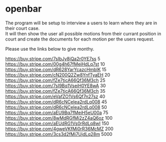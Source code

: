 # openbar
The program will be setup to  interview a users 
to learn where they are in their court case.  
It will then show the user all possible motions 
from their currant position in court and create 
the documents for each motion per the users request. 

Please use the links below to give monthy.

 
https://buy.stripe.com/7sIbJy8jQa2r0YE7ss 5       
https://buy.stripe.com/00g4h67fMeiHdLq7st 10    
https://buy.stripe.com/dR628YarYcazcHmbIK 15    
https://buy.stripe.com/cN200Q2Zw8YnfTyaEH 20    
https://buy.stripe.com/fZe7ticA66Qf36M3ch 25    
https://buy.stripe.com/7sI9Bq1VseiH0YE8wA 30    
https://buy.stripe.com/fZe7ticA66Qf36M3ch 35    
https://buy.stripe.com/eVafZO1Vs6Qf7n27sz 40    
https://buy.stripe.com/dR6cNCeIea2rdLq008 45    
https://buy.stripe.com/dR6cNCeIea2rdLq008 50    
https://buy.stripe.com/aEU9Bq7fMeiH5eU00a 75    
https://buy.stripe.com/8wMdRGfMi2zZ4aQ6oz 100   
https://buy.stripe.com/aEUdRG1Vs0rRdLq8wI 150   
https://buy.stripe.com/4gweVKfMi0rR36McMZ 200   
https://buy.stripe.com/3cs3d2fMi7UjdLq28m 5000  

